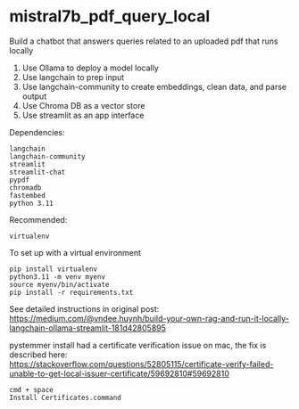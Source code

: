 # mistral7b_pdf_query_local

Build a chatbot that answers queries related to an uploaded pdf that runs locally  
  1. Use Ollama to deploy a model locally
  2. Use langchain to prep input
  3. Use langchain-community to create embeddings, clean data, and parse output
  4. Use Chroma DB as a vector store
  5. Use streamlit as an app interface  

Dependencies:
  
    langchain
    langchain-community
    streamlit
    streamlit-chat
    pypdf
    chromadb
    fastembed
    python 3.11

Recommended:

    virtualenv

To set up with a virtual environment

    pip install virtualenv
    python3.11 -m venv myenv
    source myenv/bin/activate
    pip install -r requirements.txt

See detailed instructions in original post:  
https://medium.com/@vndee.huynh/build-your-own-rag-and-run-it-locally-langchain-ollama-streamlit-181d42805895

pystemmer install had a certificate verification issue on mac, the fix is described here:  
https://stackoverflow.com/questions/52805115/certificate-verify-failed-unable-to-get-local-issuer-certificate/59692810#59692810

    cmd + space
    Install Certificates.command
